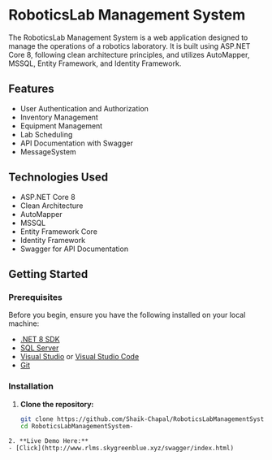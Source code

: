 # RoboticsLab Management System

The RoboticsLab Management System is a web application designed to manage the operations of a robotics laboratory. It is built using ASP.NET Core 8, following clean architecture principles, and utilizes AutoMapper, MSSQL, Entity Framework, and Identity Framework.

## Features

- User Authentication and Authorization
- Inventory Management
- Equipment Management
- Lab Scheduling
- API Documentation with Swagger
- MessageSystem
 

## Technologies Used

- ASP.NET Core 8
- Clean Architecture
- AutoMapper
- MSSQL
- Entity Framework Core
- Identity Framework
- Swagger for API Documentation

## Getting Started

### Prerequisites

Before you begin, ensure you have the following installed on your local machine:

- [.NET 8 SDK](https://dotnet.microsoft.com/download/dotnet/8.0)
- [SQL Server](https://www.microsoft.com/en-us/sql-server/sql-server-downloads)
- [Visual Studio](https://visualstudio.microsoft.com/) or [Visual Studio Code](https://code.visualstudio.com/)
- [Git](https://git-scm.com/)

### Installation

1. **Clone the repository:**

   ```bash
   git clone https://github.com/Shaik-Chapal/RoboticsLabManagementSystem-.git
   cd RoboticsLabManagementSystem-
```
2. **Live Demo Here:**
- [Click](http://www.rlms.skygreenblue.xyz/swagger/index.html)